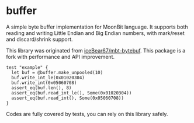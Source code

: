 # buffer

A simple byte buffer implementation for MoonBit language. It supports both reading and writing Little Endian and Big Endian numbers, with mark/reset and discard/shrink support.

This library was originated from [iceBear67/mbt-bytebuf](https://github.com/iceBear67/mbt-bytebuf). This package is a fork with performance and API improvement.

```MoonBit
test "example" {
  let buf = @buffer.make_unpooled(10)
  buf.write_int_le(0x01020304)
  buf.write_int(0x05060708)
  assert_eq(buf.len(), 8)
  assert_eq(buf.read_int_le(), Some(0x01020304))
  assert_eq(buf.read_int(), Some(0x05060708))
}
```

Codes are fully covered by tests, you can rely on this library safely.

